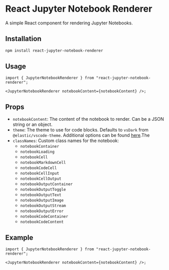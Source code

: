 # React Jupyter Notebook Renderer

A simple React component for rendering Jupyter Notebooks.

## Installation

```bash
npm install react-jupyter-notebook-renderer
```

## Usage

```tsx
import { JupyterNotebookRenderer } from "react-jupyter-notebook-renderer";

<JupyterNotebookRenderer notebookContent={notebookContent} />;
```

## Props

- `notebookContent`: The content of the notebook to render. Can be a JSON string or an object.
- `theme`: The theme to use for code blocks. Defaults to `vsDark` from `@elastic/vscode-theme`. Additional options can be found [here](https://github.com/elastic/vscode-theme/tree/main/themes).The
- `classNames`: Custom class names for the notebook:
  - `notebookContainer`
  - `notebookLoading`
  - `notebookCell`
  - `notebookMarkdownCell`
  - `notebookCodeCell`
  - `notebookCellInput`
  - `notebookCellOutput`
  - `notebookOutputContainer`
  - `notebookOutputToggle`
  - `notebookOutputText`
  - `notebookOutputImage`
  - `notebookOutputStream`
  - `notebookOutputError`
  - `notebookCodeContainer`
  - `notebookCodeContent`

## Example

```tsx
import { JupyterNotebookRenderer } from "react-jupyter-notebook-renderer";

<JupyterNotebookRenderer notebookContent={notebookContent} />;
```
